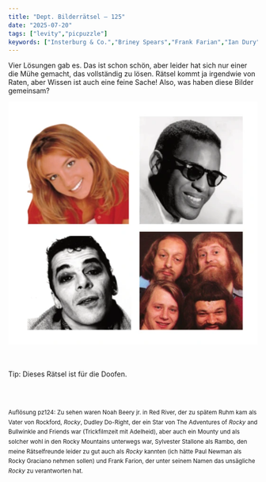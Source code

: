 ```yaml
---
title: "Dept. Bilderrätsel – 125"
date: "2025-07-20"
tags: ["levity","picpuzzle"]
keywords: ["Insterburg & Co.","Briney Spears","Frank Farian","Ian Dury","Ray Charles","Sylvester Stallone"]
---
```

Vier Lösungen gab es. Das ist schon schön, aber leider hat sich nur einer die Mühe gemacht, das vollständig zu lösen. Rätsel kommt ja irgendwie von Raten, aber Wissen ist auch eine feine Sache! Also, was haben diese Bilder gemeinsam? 
<br/>

<img  src="/assets/img/picpuzzle/picpuzzle125.webp" alt="Bilderrätsel125">

<br/>
<br/>
<br/>

Tip: Dieses Rätsel ist für die Doofen.

<br/>
<br/>

<sup>Auflösung pz124: Zu sehen waren Noah Beery jr. in Red River, der zu spätem Ruhm kam als Vater von Rockford, <i>Rocky</i>, Dudley Do-Right, der ein Star von The Adventures of <i>Rocky</i> and Bullwinkle and Friends war (Trickfilmzeit mit Adelheid), aber auch ein Mounty und als solcher wohl in den Rocky Mountains unterwegs war, Sylvester Stallone als Rambo, den meine Rätselfreunde leider zu gut auch als <i>Rocky</i> kannten (ich hätte Paul Newman als Rocky Graciano nehmen sollen) und Frank Farion, der unter seinem Namen das unsägliche <i>Rocky</i> zu verantworten hat.</sup>

